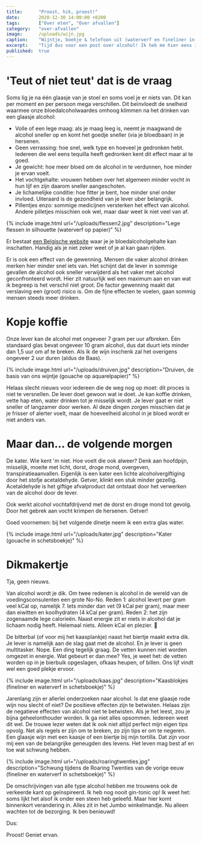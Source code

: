 ```yaml
---
title:      "Proost, hik, proost!"
date:       2020-12-30 14:00:00 +0200
tags:       ["Over eten", "Over afvallen"]
category:   "over-afvallen"
image:      /uploads/wijn.jpg
caption:    "Wijntje, boekje & telefoon uit (waterverf en fineliner in boek)"
excerpt:    "Tijd dus voor een post over alcohol! Ik heb me hier eens in verdiept. Veel is wel algemeen bekend. Ik vond het toch interessant om weer eens te lezen. Hier weer wat op een rij."
published:  true
---
```


# 'Teut of niet teut' dat is de vraag 

Soms lig je na één glaasje van je stoel en soms voel je er niets van. Dit kan per moment en per persoon mega verschillen. Dit beïnvloedt de snelheid waarmee onze bloedalcoholwaardes omhoog klimmen na het drinken van een glaasje alcohol:

- Volle of een lege maag: als je maag leeg is, neemt je maagwand de alcohol sneller op en komt het goedje sneller (via je bloedbaan) in je hersenen.
- Geen verrassing: hoe snel, welk type en hoeveel je gedronken hebt. Iedereen die wel eens tequilla heeft gedronken kent dit effect maar al te goed.
- Je gewicht: hoe meer bloed om de alcohol in te verdunnen, hoe minder je ervan voelt.
- Het vochtgehalte: vrouwen hebben over het algemeen minder vocht in hun lijf en zijn daarom sneller aangeschoten.
- Je lichamelijke conditie: hoe fitter je bent, hoe minder snel onder invloed. Uiteraard is de gezondheid van je lever uber belangrijk.
- Pillentjes enzo: sommige medicijnen versterken het effect van alcohol. Andere pilletjes misschien ook wel, maar daar weet ik niet veel van af. 

{% include image.html url="/uploads/flessen2.jpg" description="Lege flessen in silhouette (waterverf op papier)" %}

Er bestaat [een Belgische website]( www.alcoholhulp.be/alcoholcalculator) waar je je bloedalcoholgehalte kan inschatten. Handig als je niet zeker weet of je al kan gaan rijden.

Er is ook een effect van de gewenning. Mensen die vaker alcohol drinken merken hier minder snel iets van. Het schijnt dat de lever in sommige gevallen de alcohol ook sneller verwijderd als het vaker met alcohol geconfronteerd wordt. Hier zit natuurlijk wel een maximum aan en van wat ik begreep is het verschil niet groot. De factor gewenning maakt dat verslaving een (groot) risico is. Om de fijne effecten te voelen, gaan sommig mensen steeds meer drinken.

# Kopje koffie

Onze lever kan de alcohol met ongeveer 7 gram per uur afbreken. Één standaard glas bevat ongeveer 10 gram alcohol, dus dat duurt iets minder dan 1,5 uur om af te breken. Als ik de wijn inschenk zal het overigens ongeveer 2 uur duren (aldus de Baas).

{% include image.html url="/uploads/druiven.jpg" description="Druiven, de basis van ons wijntje (gouache op aquarelpapier)" %}

Helaas slecht nieuws voor iedereen die de weg nog op moet: dit proces is niet te versnellen. De lever doet gewoon wat ie doet. Je kan koffie drinken, vette hap eten, water drinken tot je misselijk wordt. Je lever gaat er niet sneller of langzamer door werken. Al deze dingen zorgen misschien dat je je frisser of alerter voelt, maar de hoeveelheid alcohol in je bloed wordt er niet anders van. 

# Maar dan... de volgende morgen

De kater. Wie kent 'm niet. Hoe voelt die ook alweer? Denk aan hoofdpijn, misselijk, moeite met licht, dorst, droge mond, overgeven, transpiratieaanvallen. Eigenlijk is een kater een lichte alcoholvergiftiging door het stofje acetaldehyde. Getver, klinkt een stuk minder gezellig. Acetaldehyde is het giftige afvalproduct dat ontstaat door het verwerken van de alcohol door de lever. 

Ook werkt alcohol vochtafdrijvend met de dorst en droge mond tot gevolg. Door het gebrek aan vocht krimpen de hersenen. Getver! 

Goed voornemen: bij het volgende dinetje neem ik een extra glas water.

{% include image.html url="/uploads/kater.jpg" description="Kater (gouache in schetsboekje)" %}

# Dikmakertje

Tja, geen nieuws.

Van alcohol wordt je dik. Om twee redenen is alcohol in de wereld van de voedingsconsulenten een grote No-No. Reden 1: alcohol levert per gram veel kCal op, namelijk 7. Iets minder dan vet (9 kCal per gram), maar meer dan eiwitten en koolhydraten (4 kCal per gram). Reden 2: het zijn zogenaamde lege calorieën. Naast energie zit er niets in alcohol dat je lichaam nodig heeft. Helemaal niets. Alleen kCal en plezier. 🙂

De bitterbal (of voor mij het kaasplankje) naast het biertje maakt extra dik. Je lever is namelijk aan de slag gaat met de alcohol. En je lever is geen multitasker. Nope. Een ding tegelijk graag. De vetten kunnen niet worden omgezet in energie. Wat gebeurt er dan mee? Yes, je weet het: de vetten worden op in je bierbuik opgeslagen, ofkaas heupen, of billen. Ons lijf vindt wel een goed plekje ervoor. 

{% include image.html url="/uploads/kaas.jpg" description="Kaasblokjes (fineliner en waterverf in schetsboekje)" %}

Jarenlang zijn er allerlei onderzoeken naar alcohol. Is dat ene glaasje rode wijn nou slecht of niet? De positieve effecten zijn te betwisten. Helaas zijn de negatieve effecten van alcohol niet te betwisten. Als je het leest, zou je bijna geheelonthouder worden. Ik ga niet alles opsommen. Iedereen weet dit wel. De trouwe lezer weten dat ik ook niet altijd perfect mijn eigen tips opvolg. Net als regels er zijn om te breken, zo zijn tips er om te negeren. Een glaasje wijn met een kaasje of een biertje bij mijn tortilla. Dat zijn voor mij een van de belangrijke geneugden des levens.  Het leven mag best af en toe wat schwung hebben. 

{% include image.html url="/uploads/roaringtwenties.jpg" description="Schwung tijdens de Roaring Twenties van de vorige eeuw (fineliner en waterverf in schetsboekje)" %}

De omschrijvingen van alle type alcohol hebben me trouwens ook de verkeerde kant op geïnspireerd. Ik heb nog nooit gin-tonic op! Ik weet het: soms lijkt het alsof ik onder een steen heb geleefd. Maar hier komt binnenkort verandering in. Alles zit in het Jumbo winkelmandje. Nu alleen wachten tot de bezorging. Ik ben benieuwd!

Dus:

Proost! Geniet ervan.
